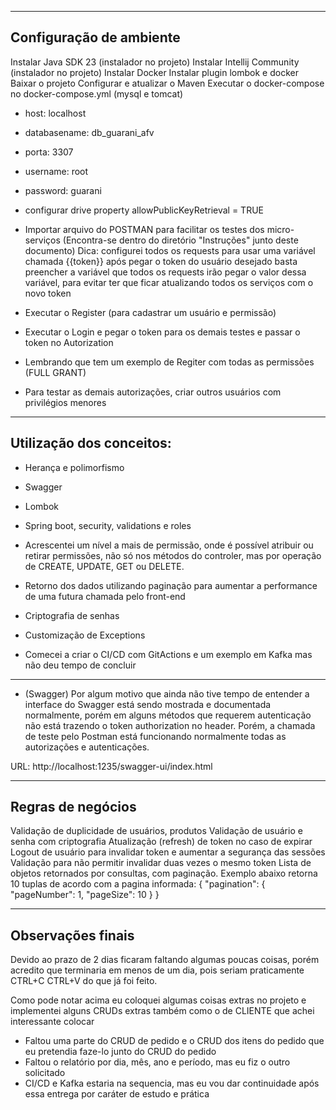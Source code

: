 ------------------------------------------------------------------------------------------------
Configuração de ambiente
------------------------------------------------------------------------------------------------
Instalar Java SDK 23 (instalador no projeto)
Instalar Intellij Community (instalador no projeto)
Instalar Docker
Instalar plugin lombok e docker
Baixar o projeto
Configurar e atualizar o Maven
Executar o docker-compose no docker-compose.yml (mysql e tomcat)
- host: localhost
- databasename: db_guarani_afv
- porta: 3307
- username: root
- password: guarani
- configurar drive property allowPublicKeyRetrieval = TRUE
- Importar arquivo do POSTMAN para facilitar os testes dos micro-serviços
  (Encontra-se dentro do diretório "Instruções" junto deste documento)
  Dica: configurei todos os requests para usar uma variável chamada {{token}}
  após pegar o token do usuário desejado basta preencher a variável que todos os
  requests irão pegar o valor dessa variável, para evitar ter que ficar atualizando
  todos os serviços com o novo token

- Executar o Register (para cadastrar um usuário e permissão)
- Executar o Login e pegar o token para os demais testes e passar o token no Autorization
- Lembrando que tem um exemplo de Regiter com todas as permissões (FULL GRANT)
- Para testar as demais autorizações, criar outros usuários com privilégios menores

------------------------------------------------------------------------------------------------
Utilização dos conceitos:
------------------------------------------------------------------------------------------------
- Herança e polimorfismo

- Swagger

- Lombok

- Spring boot, security, validations e roles

- Acrescentei um nível a mais de permissão, onde é possível atribuir ou retirar permissões,
  não só nos métodos do controler, mas por operação de CREATE, UPDATE, GET ou DELETE.

- Retorno dos dados utilizando paginação para aumentar a performance de uma futura chamada pelo
  front-end

- Criptografia de senhas

- Customização de Exceptions

- Comecei a criar o CI/CD com GitActions e um exemplo em Kafka mas não deu tempo de concluir

------------------------------------------------------------------------------------------------

* (Swagger) Por algum motivo que ainda não tive tempo de entender a interface do Swagger está sendo mostrada e documentada normalmente, porém em alguns métodos que requerem autenticação não
  está trazendo o token authorization no header. Porém, a chamada de teste pelo Postman está
  funcionando normalmente todas as autorizações e autenticações.

URL: http://localhost:1235/swagger-ui/index.html

------------------------------------------------------------------------------------------------
Regras de negócios
------------------------------------------------------------------------------------------------
Validação de duplicidade de usuários, produtos
Validação de usuário e senha com criptografia
Atualização (refresh) de token no caso de expirar
Logout de usuário para invalidar token e aumentar a segurança das sessões
Validação para não permitir invalidar duas vezes o mesmo token
Lista de objetos retornados por consultas, com paginação. Exemplo abaixo retorna 10 tuplas de acordo com a pagina informada:
{
"pagination": {
"pageNumber": 1,
"pageSize": 10
}
}

------------------------------------------------------------------------------------------------
Observações finais
------------------------------------------------------------------------------------------------
Devido ao prazo de 2 dias ficaram faltando algumas poucas coisas, porém acredito que terminaria
em menos de um dia, pois seriam praticamente CTRL+C CTRL+V do que já foi feito.

Como pode notar acima eu coloquei algumas coisas extras no projeto e implementei alguns CRUDs
extras também como o de CLIENTE que achei interessante colocar


- Faltou uma parte do CRUD de pedido e o CRUD dos itens do pedido que eu pretendia faze-lo
  junto do CRUD do pedido
- Faltou o relatório por dia, mês, ano e período, mas eu fiz o outro solicitado
- CI/CD e Kafka estaria na sequencia, mas eu vou dar continuidade após essa entrega por caráter de estudo e prática
